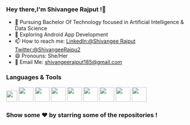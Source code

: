 ### Hey there,I'm Shivangee Rajput !👋

- 🌱 Pursuing Bachelor Of Technology focused in Artificial Intelligence & Data Science
- 🔭 Exploring Android App Development
- 📫 How to reach me: [LinkedIn:@Shivangee Rajput](https://www.linkedin.com/in/shivangee-rajput-96818a232/?trk=public_profile_browsemap&originalSubdomain=in)
[Twitter:@ShivangeeRajpu2](https://twitter.com/ShivangeeRajpu2)
- 😄 Pronouns: She/Her
-  📧 Email Me: shivangeerajput185@gmail.com

### Languages & Tools

<code><img src="https://user-images.githubusercontent.com/100294737/169647177-60fdfb93-f06b-4726-92f5-88230a328fbd.png" height="30"></code>
<code><img src="https://user-images.githubusercontent.com/100294737/169647364-66bfba10-4272-49c0-b620-d0ff235c93c0.jpeg" height="40" ></code>
<code><img src="https://user-images.githubusercontent.com/100294737/169647507-e48a737d-fe50-4898-9246-cf5e006cf1ac.jpeg" height="40" ></code>
<code><img src="https://user-images.githubusercontent.com/100294737/169647574-fe93f918-5d0e-4155-a00a-d2a1fb0bf075.png" height="40"></code>
<code><img src="https://user-images.githubusercontent.com/100294737/169647640-501e71cc-18cb-4afe-904c-423b3ee8b02c.png" height="40"></code>
<code><img src="https://user-images.githubusercontent.com/100294737/169647706-3f19d8e4-d656-4f5f-bbeb-af0728febfeb.png" height="40"></code>
<code><img src="https://user-images.githubusercontent.com/100294737/169647904-df3f66ca-19a0-4404-bf08-e86f18836015.jpeg" height="40"></code>
<code><img src="https://user-images.githubusercontent.com/100294737/171849568-9c81c9f0-8cdb-4403-8ac9-0e30d231bbc4.png " height="40"></code>
<code><img src="https://user-images.githubusercontent.com/100294737/171849807-f8296d99-b8c1-4d9a-8013-6ba7d58a436b.png" height="40"></code>
 ### Show some ❤️ by starring  some of the repositories !
